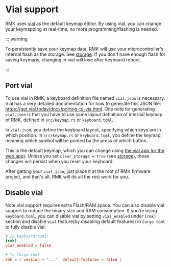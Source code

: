 # Vial support

RMK uses [vial](https://get.vial.today/) as the default keymap editor. By using vial, you can change your keymapping at real-time, no more programming/flashing is needed.

::: warning

To persistently save your keymap data, RMK will use your microcontroller's internal flash as the storage. See [storage](./configuration/storage.md). If you don't have enough flash for saving keymaps, changing in vial will lose after keyboard reboot.

:::

## Port vial

To use vial in RMK, a keyboard definition file named `vial.json` is necessary. Vial has a very detailed documentation for how to generate this JSON file: <https://get.vial.today/docs/porting-to-via.html>. One note for generating `vial.json` is that you have to use same layout definition of internal keymap of RMK, defined in `src/keymap.rs` or `keyboard.toml`.

In `vial.json`, you define the keyboard layout, specifying which keys are in which position. In `src/keymap.rs` or `keyboard.toml`, you define the keymap, meaning which symbol will be printed by the press of which button.

This is the default keymap, which you can change using [the vial app (or the web app)](https://get.vial.today). Unless you set `clear_storage = true` (see [storage](./configuration/storage.md)), these changes will persist when you reset your keyboard.

After getting your `vial.json`, just place it at the root of RMK firmware project, and that's all. RMK will do all the rest work for you.

## Disable vial

Note vial support requires extra Flash/RAM space. You can also disable vial support to reduce the binary size and RAM consumption. If you're using `keyboard.toml`, you can disable vial by setting `vial_enabled` under `[rmk]` section and disable `vial` feature(by disabling default features) in `Cargo.toml` to fully disable vial:

```toml
# In keyboard.toml:
[rmk]
vial_enabled = false

# In Cargo.toml
rmk = { version = "...", default-features = false }
```

